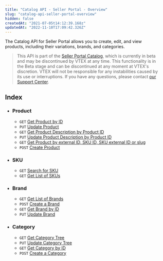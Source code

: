 ```yaml
---
title: "Catalog API - Seller Portal - Overview"
slug: "catalog-api-seller-portal-overview"
hidden: false
createdAt: "2021-07-05t14:12:39.168z"
updatedAt: "2022-11-10T17:09:42.326Z"
---
```


The Catalog API for Seller Portal allows you to create, edit, and view products, including their variations, brands, and categories.

> This API is part of the [Seller Portal Catalog](https://help.vtex.com/en/tutorial/how-the-seller-portal-catalog-works--7pMB6YOt6YQDQQbzFB4Pxp), which is currently in beta and may be discontinued by VTEX at any time. This functionality is in the Beta stage and can be discontinued at any moment at VTEX's discretion. VTEX will not be responsible for any instabilities caused by its use or interruptions. If you have any questions, please contact [our Support Center](https://help.vtex.com/support).

## Index

- ### Product

    - `GET` [Get Product by ID](https://developers.vtex.com/docs/api-reference/catalog-api-seller-portal#get-/api/catalog-seller-portal/products/-productId-)
    - `PUT` [Update Product](https://developers.vtex.com/docs/api-reference/catalog-api-seller-portal#put-/api/catalog-seller-portal/products/-productId-)
    - `GET` [Get Product Description by Product ID](https://developers.vtex.com/docs/api-reference/catalog-api-seller-portal#get-/api/catalog-seller-portal/products/-productId-/description)
    - `PUT` [Update Product Description by Product ID](https://developers.vtex.com/docs/api-reference/catalog-api-seller-portal#put-/api/catalog-seller-portal/products/-productId-/description)
    - `GET` [Get Product by external ID, SKU ID, SKU external ID or slug](https://developers.vtex.com/docs/api-reference/catalog-api-seller-portal#get-/api/catalog-seller-portal/products/-param-)
    - `POST` [Create Product](https://developers.vtex.com/docs/api-reference/catalog-api-seller-portal#post-/api/catalog-seller-portal/products)

- ### SKU

    - `GET` [Search for SKU](https://developers.vtex.com/docs/api-reference/catalog-api-seller-portal#get-/api/catalog-seller-portal/skus/_search)
    - `GET` [Get List of SKUs](https://developers.vtex.com/docs/api-reference/catalog-api-seller-portal#get-/api/catalog-seller-portal/skus/ids)

- ### Brand

    - `GET` [Get List of Brands](https://developers.vtex.com/docs/api-reference/catalog-api-seller-portal#get-/api/catalog-seller-portal/brands)
    - `POST` [Create a Brand](https://developers.vtex.com/docs/api-reference/catalog-api-seller-portal#post-/api/catalog-seller-portal/brands)
    - `GET` [Get Brand by ID](https://developers.vtex.com/docs/api-reference/catalog-api-seller-portal#get-/api/catalog-seller-portal/brands/-brandId-)
    - `PUT` [Update Brand](https://developers.vtex.com/docs/api-reference/catalog-api-seller-portal#put-/api/catalog-seller-portal/brands/-brandId-)

- ### Category

    - `GET` [Get Category Tree](https://developers.vtex.com/docs/api-reference/catalog-api-seller-portal#get-/api/catalog-seller-portal/category-tree)
    - `PUT` [Update Category Tree](https://developers.vtex.com/docs/api-reference/catalog-api-seller-portal#put-/api/catalog-seller-portal/category-tree)
    - `GET` [Get Category by ID](https://developers.vtex.com/docs/api-reference/catalog-api-seller-portal#get-/api/catalog-seller-portal/category-tree/categories/-categoryId-)
    - `POST` [Create a Category](https://developers.vtex.com/docs/api-reference/catalog-api-seller-portal#post-/api/catalog-seller-portal/category-tree/categories)
